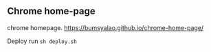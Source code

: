 ## Chrome home-page

chrome homepage. https://bumsyalao.github.io/chrome-home-page/

Deploy run `sh deploy.sh`
